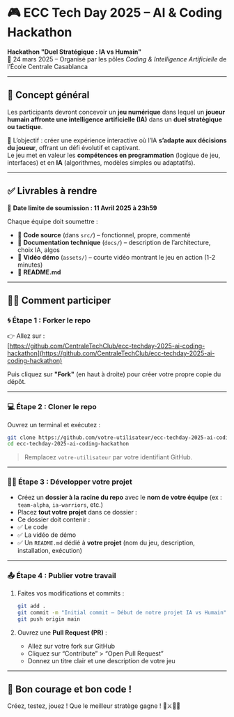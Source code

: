 # 🎮 ECC Tech Day 2025 – AI & Coding Hackathon

**Hackathon "Duel Stratégique : IA vs Humain"**  
📅 24 mars 2025 – Organisé par les pôles *Coding & Intelligence Artificielle* de l’École Centrale Casablanca

---

## 🧠 Concept général

Les participants devront concevoir un **jeu numérique** dans lequel un **joueur humain affronte une intelligence artificielle (IA)** dans un **duel stratégique ou tactique**.

🎯 L’objectif : créer une expérience interactive où l’IA **s’adapte aux décisions du joueur**, offrant un défi évolutif et captivant.  
Le jeu met en valeur les **compétences en programmation** (logique de jeu, interfaces) et en **IA** (algorithmes, modèles simples ou adaptatifs).

---


## ✅ Livrables à rendre

📅 **Date limite de soumission : 11 Avril 2025 à 23h59**

Chaque équipe doit soumettre :

- 🔸 **Code source** (dans `src/`) – fonctionnel, propre, commenté
- 🔸 **Documentation technique** (`docs/`) – description de l’architecture, choix IA, algos
- 🔸 **Vidéo démo** (`assets/`) – courte vidéo montrant le jeu en action (1-2 minutes)
- 🔸 **README.md**
---

## 🧑‍💻 Comment participer

### 🌀 Étape 1 : Forker le repo

👉 Allez sur :  
[https://github.com/CentraleTechClub/ecc-techday-2025-ai-coding-hackathon](https://github.com/CentraleTechClub/ecc-techday-2025-ai-coding-hackathon)

Puis cliquez sur **"Fork"** (en haut à droite) pour créer votre propre copie du dépôt.

---

### 💻 Étape 2 : Cloner le repo

Ouvrez un terminal et exécutez :

```bash
git clone https://github.com/votre-utilisateur/ecc-techday-2025-ai-coding-hackathon.git
cd ecc-techday-2025-ai-coding-hackathon
```

> Remplacez `votre-utilisateur` par votre identifiant GitHub.

---

### 🧑‍🔧 Étape 3 : Développer votre projet

- Créez un **dossier à la racine du repo** avec le **nom de votre équipe** (ex : `team-alpha`, `ia-warriors`, etc.)
- Placez **tout votre projet** dans ce dossier :
- Ce dossier doit contenir :
- ✅ Le code 
- ✅ La vidéo de démo 
- ✅ Un `README.md` dédié à **votre projet** (nom du jeu, description, installation, exécution)
---

### 📤 Étape 4 : Publier votre travail

1. Faites vos modifications et commits :
   ```bash
   git add .
   git commit -m "Initial commit – Début de notre projet IA vs Humain"
   git push origin main
   ```

2. Ouvrez une **Pull Request (PR)** :
   - Allez sur votre fork sur GitHub
   - Cliquez sur “Contribute” > “Open Pull Request”
   - Donnez un titre clair et une description de votre jeu
---

## 🏁 Bon courage et bon code !

Créez, testez, jouez ! Que le meilleur stratège gagne ! 🤖⚔️👨‍💻
